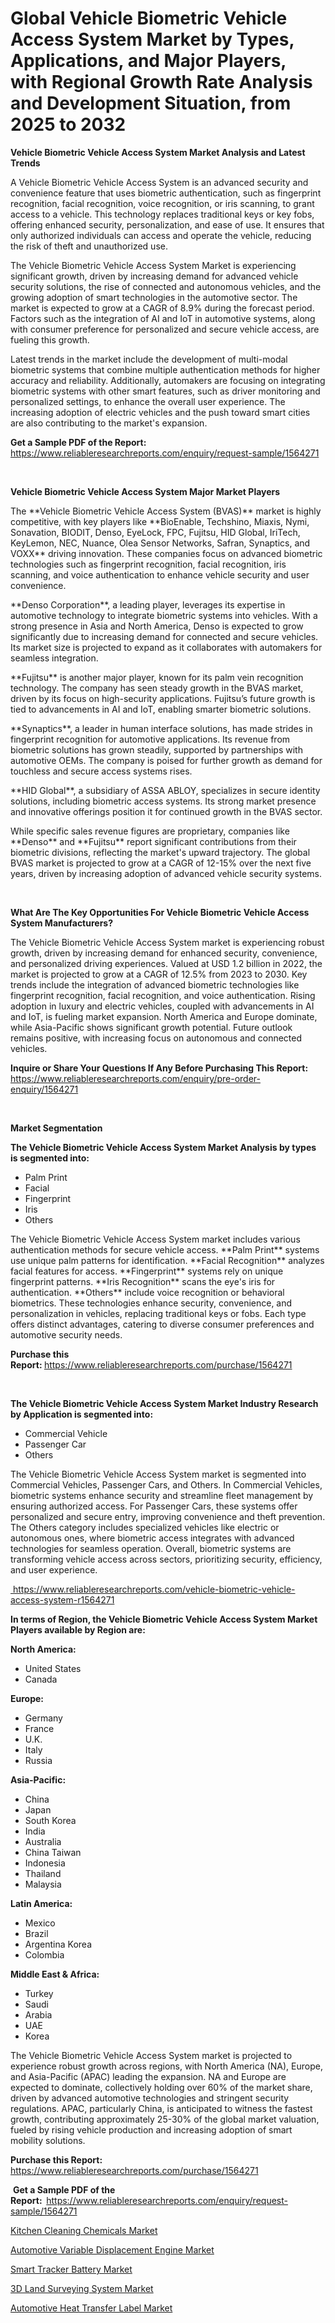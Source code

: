 <p><h1>Global Vehicle Biometric Vehicle Access System Market by Types, Applications, and Major Players, with Regional Growth Rate Analysis and Development Situation, from 2025 to 2032</h1></p><p><strong>Vehicle Biometric Vehicle Access System Market Analysis and Latest Trends</strong></p>
<p><p>A Vehicle Biometric Vehicle Access System is an advanced security and convenience feature that uses biometric authentication, such as fingerprint recognition, facial recognition, voice recognition, or iris scanning, to grant access to a vehicle. This technology replaces traditional keys or key fobs, offering enhanced security, personalization, and ease of use. It ensures that only authorized individuals can access and operate the vehicle, reducing the risk of theft and unauthorized use.</p><p>The Vehicle Biometric Vehicle Access System Market is experiencing significant growth, driven by increasing demand for advanced vehicle security solutions, the rise of connected and autonomous vehicles, and the growing adoption of smart technologies in the automotive sector. The market is expected to grow at a CAGR of 8.9% during the forecast period. Factors such as the integration of AI and IoT in automotive systems, along with consumer preference for personalized and secure vehicle access, are fueling this growth.</p><p>Latest trends in the market include the development of multi-modal biometric systems that combine multiple authentication methods for higher accuracy and reliability. Additionally, automakers are focusing on integrating biometric systems with other smart features, such as driver monitoring and personalized settings, to enhance the overall user experience. The increasing adoption of electric vehicles and the push toward smart cities are also contributing to the market's expansion.</p></p>
<p><strong>Get a Sample PDF of the Report:&nbsp;</strong> <a href="https://www.reliableresearchreports.com/enquiry/request-sample/1564271?utm_campaign=16&utm_medium=2&utm_source=Github&utm_content=ia&utm_term=23012025&utm_id=vehicle-biometric-vehicle-access-system">https://www.reliableresearchreports.com/enquiry/request-sample/1564271</a></p>
<p>&nbsp;</p>
<p><strong>Vehicle Biometric Vehicle Access System Major Market Players</strong></p>
<p><p>The **Vehicle Biometric Vehicle Access System (BVAS)** market is highly competitive, with key players like **BioEnable, Techshino, Miaxis, Nymi, Sonavation, BIODIT, Denso, EyeLock, FPC, Fujitsu, HID Global, IriTech, KeyLemon, NEC, Nuance, Olea Sensor Networks, Safran, Synaptics, and VOXX** driving innovation. These companies focus on advanced biometric technologies such as fingerprint recognition, facial recognition, iris scanning, and voice authentication to enhance vehicle security and user convenience.</p><p>**Denso Corporation**, a leading player, leverages its expertise in automotive technology to integrate biometric systems into vehicles. With a strong presence in Asia and North America, Denso is expected to grow significantly due to increasing demand for connected and secure vehicles. Its market size is projected to expand as it collaborates with automakers for seamless integration.</p><p>**Fujitsu** is another major player, known for its palm vein recognition technology. The company has seen steady growth in the BVAS market, driven by its focus on high-security applications. Fujitsu’s future growth is tied to advancements in AI and IoT, enabling smarter biometric solutions.</p><p>**Synaptics**, a leader in human interface solutions, has made strides in fingerprint recognition for automotive applications. Its revenue from biometric solutions has grown steadily, supported by partnerships with automotive OEMs. The company is poised for further growth as demand for touchless and secure access systems rises.</p><p>**HID Global**, a subsidiary of ASSA ABLOY, specializes in secure identity solutions, including biometric access systems. Its strong market presence and innovative offerings position it for continued growth in the BVAS sector.</p><p>While specific sales revenue figures are proprietary, companies like **Denso** and **Fujitsu** report significant contributions from their biometric divisions, reflecting the market's upward trajectory. The global BVAS market is projected to grow at a CAGR of 12-15% over the next five years, driven by increasing adoption of advanced vehicle security systems.</p></p>
<p>&nbsp;</p>
<p><strong>What Are The Key Opportunities For Vehicle Biometric Vehicle Access System Manufacturers?</strong></p>
<p><p>The Vehicle Biometric Vehicle Access System market is experiencing robust growth, driven by increasing demand for enhanced security, convenience, and personalized driving experiences. Valued at USD 1.2 billion in 2022, the market is projected to grow at a CAGR of 12.5% from 2023 to 2030. Key trends include the integration of advanced biometric technologies like fingerprint recognition, facial recognition, and voice authentication. Rising adoption in luxury and electric vehicles, coupled with advancements in AI and IoT, is fueling market expansion. North America and Europe dominate, while Asia-Pacific shows significant growth potential. Future outlook remains positive, with increasing focus on autonomous and connected vehicles.</p></p>
<p><strong>Inquire or Share Your Questions If Any Before Purchasing This Report:</strong> <a href="https://www.reliableresearchreports.com/enquiry/pre-order-enquiry/1564271?utm_campaign=16&utm_medium=2&utm_source=Github&utm_content=ia&utm_term=23012025&utm_id=vehicle-biometric-vehicle-access-system">https://www.reliableresearchreports.com/enquiry/pre-order-enquiry/1564271</a></p>
<p>&nbsp;</p>
<p><strong>Market Segmentation</strong></p>
<p><strong>The Vehicle Biometric Vehicle Access System Market Analysis by types is segmented into:</strong></p>
<p><ul><li>Palm Print</li><li>Facial</li><li>Fingerprint</li><li>Iris</li><li>Others</li></ul></p>
<p><p>The Vehicle Biometric Vehicle Access System market includes various authentication methods for secure vehicle access. **Palm Print** systems use unique palm patterns for identification. **Facial Recognition** analyzes facial features for access. **Fingerprint** systems rely on unique fingerprint patterns. **Iris Recognition** scans the eye's iris for authentication. **Others** include voice recognition or behavioral biometrics. These technologies enhance security, convenience, and personalization in vehicles, replacing traditional keys or fobs. Each type offers distinct advantages, catering to diverse consumer preferences and automotive security needs.</p></p>
<p><strong>Purchase this Report:&nbsp;</strong><a href="https://www.reliableresearchreports.com/purchase/1564271?utm_campaign=16&utm_medium=2&utm_source=Github&utm_content=ia&utm_term=23012025&utm_id=vehicle-biometric-vehicle-access-system">https://www.reliableresearchreports.com/purchase/1564271</a></p>
<p>&nbsp;</p>
<p><strong>The Vehicle Biometric Vehicle Access System Market Industry Research by Application is segmented into:</strong></p>
<p><ul><li>Commercial Vehicle</li><li>Passenger Car</li><li>Others</li></ul></p>
<p><p>The Vehicle Biometric Vehicle Access System market is segmented into Commercial Vehicles, Passenger Cars, and Others. In Commercial Vehicles, biometric systems enhance security and streamline fleet management by ensuring authorized access. For Passenger Cars, these systems offer personalized and secure entry, improving convenience and theft prevention. The Others category includes specialized vehicles like electric or autonomous ones, where biometric access integrates with advanced technologies for seamless operation. Overall, biometric systems are transforming vehicle access across sectors, prioritizing security, efficiency, and user experience.</p></p>
<p><a href="https://www.reliableresearchreports.com/vehicle-biometric-vehicle-access-system-r1564271?utm_campaign=16&utm_medium=2&utm_source=Github&utm_content=ia&utm_term=23012025&utm_id=vehicle-biometric-vehicle-access-system">&nbsp;https://www.reliableresearchreports.com/vehicle-biometric-vehicle-access-system-r1564271</a></p>
<p><strong>In terms of Region, the Vehicle Biometric Vehicle Access System Market Players available by Region are:</strong></p>
<p>
    <p> <strong> North America: </strong>
        <ul>
            <li>United States</li>
            <li>Canada</li>
        </ul>
        </p> 
    <p> <strong> Europe: </strong>
        <ul>
            <li>Germany</li>
            <li>France</li>
            <li>U.K.</li>
            <li>Italy</li>
            <li>Russia</li>
        </ul>
        </p> 
    <p> <strong> Asia-Pacific: </strong>
        <ul>
            <li>China</li>
            <li>Japan</li>
            <li>South Korea</li>
            <li>India</li>
            <li>Australia</li>
            <li>China Taiwan</li>
            <li>Indonesia</li>
            <li>Thailand</li>
            <li>Malaysia</li>
        </ul>
        </p> 
    <p> <strong> Latin America: </strong>
        <ul>
            <li>Mexico</li>
            <li>Brazil</li>
            <li>Argentina Korea</li>
            <li>Colombia</li>
        </ul>
        </p> 
    <p> <strong> Middle East & Africa: </strong>
        <ul>
            <li>Turkey</li>
            <li>Saudi</li>
            <li>Arabia</li>
            <li>UAE</li>
            <li>Korea</li>
        </ul>
    </p>
    </p>
<p><p>The Vehicle Biometric Vehicle Access System market is projected to experience robust growth across regions, with North America (NA), Europe, and Asia-Pacific (APAC) leading the expansion. NA and Europe are expected to dominate, collectively holding over 60% of the market share, driven by advanced automotive technologies and stringent security regulations. APAC, particularly China, is anticipated to witness the fastest growth, contributing approximately 25-30% of the global market valuation, fueled by rising vehicle production and increasing adoption of smart mobility solutions.</p></p>
<p><strong>Purchase this Report: </strong><a href="https://www.reliableresearchreports.com/purchase/1564271?utm_campaign=16&utm_medium=2&utm_source=Github&utm_content=ia&utm_term=23012025&utm_id=vehicle-biometric-vehicle-access-system">https://www.reliableresearchreports.com/purchase/1564271</a></p>
<p>&nbsp;<strong>Get a Sample PDF of the Report:&nbsp;&nbsp;</strong><a href="https://www.reliableresearchreports.com/enquiry/request-sample/1564271?utm_campaign=16&utm_medium=2&utm_source=Github&utm_content=ia&utm_term=23012025&utm_id=vehicle-biometric-vehicle-access-system">https://www.reliableresearchreports.com/enquiry/request-sample/1564271</a></p>
<p><strong></strong></p>
<p><p><a href="https://www.linkedin.com/pulse/future-trends-revenue-forecast-cagr-96-kitchen-cleaning-5kmme?utm_campaign=16&utm_medium=2&utm_source=Github&utm_content=ia&utm_term=23012025&utm_id=vehicle-biometric-vehicle-access-system">Kitchen Cleaning Chemicals Market</a></p><p><a href="https://github.com/jerhoskinson197676/Market-Research-Report-List-1/blob/main/automotive-variable-displacement-engine-market.md?utm_campaign=16&utm_medium=2&utm_source=Github&utm_content=ia&utm_term=23012025&utm_id=vehicle-biometric-vehicle-access-system">Automotive Variable Displacement Engine Market</a></p><p><a href="https://www.linkedin.com/pulse/trends-global-smart-tracker-battery-market-forecast-analysis-lvzsc?utm_campaign=16&utm_medium=2&utm_source=Github&utm_content=ia&utm_term=23012025&utm_id=vehicle-biometric-vehicle-access-system">Smart Tracker Battery Market</a></p><p><a href="https://www.linkedin.com/pulse/3d-land-surveying-system-market-analysis-report-2025-2032-cnsvc?utm_campaign=16&utm_medium=2&utm_source=Github&utm_content=ia&utm_term=23012025&utm_id=vehicle-biometric-vehicle-access-system">3D Land Surveying System Market</a></p><p><a href="https://github.com/JosephineMcguire65/Market-Research-Report-List-1/blob/main/automotive-heat-transfer-label-market.md?utm_campaign=16&utm_medium=2&utm_source=Github&utm_content=ia&utm_term=23012025&utm_id=vehicle-biometric-vehicle-access-system">Automotive Heat Transfer Label Market</a></p></p>